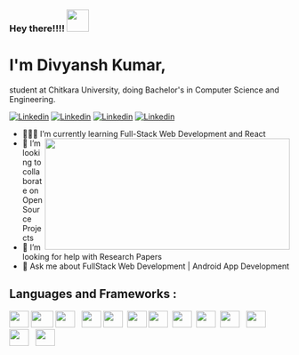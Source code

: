 ### Hey there!!!! <img src="https://media.tenor.com/images/3b388fe03da271d2674faf85eb7c3fcd/tenor.gif" width="40" height="40">

# I'm Divyansh Kumar,
  student at Chitkara University, doing Bachelor's in Computer Science and Engineering.

 [![Linkedin](https://img.shields.io/badge/Divyansh%20Kumar-blue??style=plastic&logo=linkedin)](https://www.linkedin.com/in/divyansh-k-05085b193/)
 [![Linkedin](https://img.shields.io/badge/Divyansh%20Kumar-black?style=plastic&logo=Twitter)](https://twitter.com/Divyans14237570)
 [![Linkedin](https://img.shields.io/badge/Divyansh%20Kumar-006400??style=plastic&logo=freeCodeCamp)](https://www.freecodecamp.org/flash_the_coder)
 [![Linkedin](https://img.shields.io/badge/ddivyansh9999@gmail.com-ffb138?style=plastic&logo=Gmail)]()

- 👨🏻‍💻 I’m currently learning Full-Stack Web Development and React  <img align="right" src="https://www.optimista.co.in/website.gif" width="440" height="200">
- 👀 I’m looking to collaborate on Open Source Projects
- 🤔 I’m looking for help with Research Papers
- 💬 Ask me about FullStack Web Development | Android App 
      Development
 
 ## Languages and Frameworks : 
 <image src="https://upload.wikimedia.org/wikipedia/commons/thumb/3/38/HTML5_Badge.svg/600px-HTML5_Badge.svg.png" height="30" width="35">    <image src="https://upload.wikimedia.org/wikipedia/commons/7/70/Devicon-css3-plain.svg" height="30" width="40">  <image src="https://encrypted-tbn0.gstatic.com/images?q=tbn%3AANd9GcTKI4DdtNOllWOxkL4yJ0LaAC_GG_H1JxKWIw&usqp=CAU" height="30" width="35"> &nbsp; <image src="https://encrypted-tbn0.gstatic.com/images?q=tbn%3AANd9GcTRYyUyZ0ZUgJ03dP3QUn4XYrtZhgjkNySKeg&usqp=CAU" width="35" height="30">&nbsp;<image src="https://encrypted-tbn0.gstatic.com/images?q=tbn%3AANd9GcS6m68pyL2ROK-o_1HX2dKiWwT31hu1fzvloQ&usqp=CAU" height="30" width="35">&nbsp; <image src="https://www.vectorlogo.zone/logos/expressjs/expressjs-ar21.svg" height="30" width="35">&nbsp;<image src="https://seeklogo.com/images/R/react-logo-7B3CE81517-seeklogo.com.png" height="30" width="35">&nbsp; <image src="https://seeklogo.com/images/N/nodejs-logo-FBE122E377-seeklogo.com.png" height="30" width="35"> &nbsp;<image src="https://seeklogo.com/images/S/semantic-ui-logo-AFDC4C7E31-seeklogo.com.png" height="30" width="35">&nbsp; <image src="https://seeklogo.com/images/M/material-ui-logo-5BDCB9BA8F-seeklogo.com.png" height="30" width="35"> &nbsp; <image src="https://raw.githubusercontent.com/isocpp/logos/master/cpp_logo.png" height="30" width="35"> &nbsp; <image src="https://upload.wikimedia.org/wikipedia/commons/thumb/c/c3/Python-logo-notext.svg/165px-Python-logo-notext.svg.png" height="30" width="35"> &nbsp; <image src="https://encrypted-tbn0.gstatic.com/images?q=tbn%3AANd9GcR_BD8fWI6CPT4w7sEHIzBo7s96lMzBMGToBQ&usqp=CAU" height="30" width="35">

 
